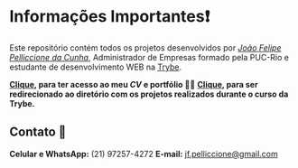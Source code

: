 # Informações Importantes:heavy_exclamation_mark:

Este repositório contém todos os projetos desenvolvidos por _[João Felipe Pelliccione da Cunha](https://www.linkedin.com/in/joaofelipelliccione/)_, Administrador de Empresas formado pela PUC-Rio e estudante de desenvolvimento WEB na [Trybe](https://www.betrybe.com/).

**[Clique](https://joaofelipelliccione.github.io/personal-portfolio_react/), para ter acesso ao meu *CV* e portfólio 🧑‍💼**
**[Clique](https://github.com/joaofelipelliccione/joaofelipelliccione.github.io/tree/main/projetos-trybe), para ser redirecionado ao diretório com os projetos realizados durante o curso da Trybe.**

## Contato :calling:

**Celular e WhatsApp:** (21) 97257-4272
**E-mail:** jf.pelliccione@gmail.com

